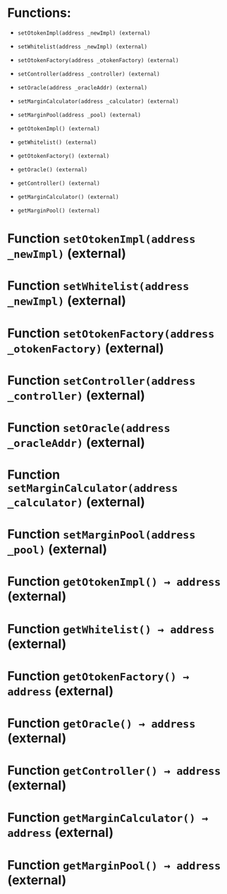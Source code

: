 # Functions:

- `setOtokenImpl(address _newImpl) (external)`

- `setWhitelist(address _newImpl) (external)`

- `setOtokenFactory(address _otokenFactory) (external)`

- `setController(address _controller) (external)`

- `setOracle(address _oracleAddr) (external)`

- `setMarginCalculator(address _calculator) (external)`

- `setMarginPool(address _pool) (external)`

- `getOtokenImpl() (external)`

- `getWhitelist() (external)`

- `getOtokenFactory() (external)`

- `getOracle() (external)`

- `getController() (external)`

- `getMarginCalculator() (external)`

- `getMarginPool() (external)`

# Function `setOtokenImpl(address _newImpl)` (external)

# Function `setWhitelist(address _newImpl)` (external)

# Function `setOtokenFactory(address _otokenFactory)` (external)

# Function `setController(address _controller)` (external)

# Function `setOracle(address _oracleAddr)` (external)

# Function `setMarginCalculator(address _calculator)` (external)

# Function `setMarginPool(address _pool)` (external)

# Function `getOtokenImpl() → address` (external)

# Function `getWhitelist() → address` (external)

# Function `getOtokenFactory() → address` (external)

# Function `getOracle() → address` (external)

# Function `getController() → address` (external)

# Function `getMarginCalculator() → address` (external)

# Function `getMarginPool() → address` (external)
